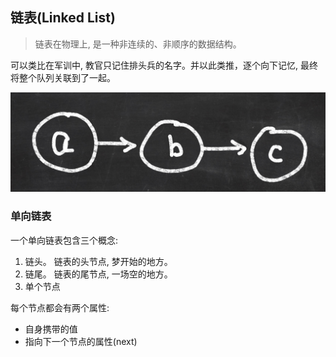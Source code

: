 ## 链表(Linked List)

> 链表在物理上, 是一种非连续的、非顺序的数据结构。

可以类比在军训中, 教官只记住排头兵的名字。并以此类推，逐个向下记忆, 最终将整个队列关联到了一起。

![](./ls01.png)

### 单向链表

一个单向链表包含三个概念:
1. 链头。 链表的头节点, 梦开始的地方。
2. 链尾。 链表的尾节点, 一场空的地方。
3. 单个节点

每个节点都会有两个属性:
   + 自身携带的值
   + 指向下一个节点的属性(next)